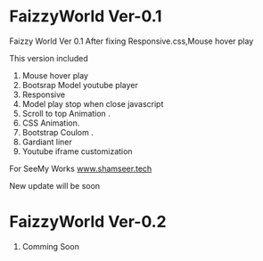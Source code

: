 # FaizzyWorld Ver-0.1
Faizzy World Ver 0.1 After fixing Responsive.css,Mouse hover play 

This version included 
1. Mouse hover play 
2. Bootsrap Model youtube player 
3. Responsive 
4. Model play stop when close javascript 
5. Scroll to top Animation .
6. CSS Animation.
7. Bootstrap Coulom .
8. Gardiant liner 
9. Youtube iframe customization

For SeeMy Works
www.shamseer.tech

New update will be soon

# FaizzyWorld Ver-0.2

1. Comming Soon

